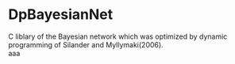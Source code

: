 DpBayesianNet
=============

C liblary of the Bayesian network which was optimized by dynamic programming of Silander and Myllymaki(2006).  
aaa